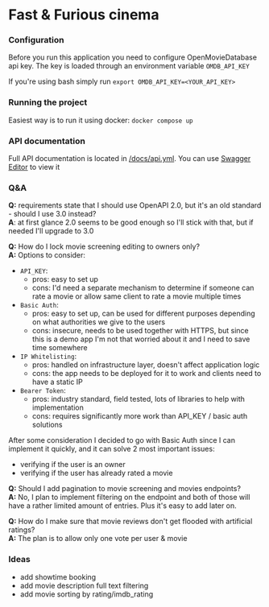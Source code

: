 # Fast & Furious cinema

### Configuration
Before you run this application you need to configure OpenMovieDatabase api key. The key is loaded through an environment variable `OMDB_API_KEY`

If you're using bash simply run `export OMDB_API_KEY=<YOUR_API_KEY>`


### Running the project
Easiest way is to run it using docker:
`docker compose up`

### API documentation
Full API documentation is located in [/docs/api.yml](https://raw.githubusercontent.com/theaffable/cinema/refs/heads/main/docs/api.yaml). You can use [Swagger Editor](https://editor-next.swagger.io/) to view it

### Q&A
**Q:** requirements state that I should use OpenAPI 2.0, but it's an old standard - should I use 3.0 instead?\
**A**: at first glance 2.0 seems to be good enough so I'll stick with that, but if needed I'll upgrade to 3.0

**Q:** How do I lock movie screening editing to owners only?\
**A:** Options to consider:  
  - `API_KEY`:
    - pros: easy to set up
    - cons: I'd need a separate mechanism to determine if someone can rate a movie or allow same client to rate a movie multiple times
  - `Basic Auth`:
    - pros: easy to set up, can be used for different purposes depending on what authorities we give to the users
    - cons: insecure, needs to be used together with HTTPS, but since this is a demo app I'm not that worried about it and I need to save time somewhere
  - `IP Whitelisting`:
    - pros: handled on infrastructure layer, doesn't affect application logic
    - cons: the app needs to be deployed for it to work and clients need to have a static IP
  - `Bearer Token`:
    - pros: industry standard, field tested, lots of libraries to help with implementation
    - cons: requires significantly more work than API_KEY / basic auth solutions

After some consideration I decided to go with Basic Auth since I can implement it quickly, and it can solve 2 most important issues:
  - verifying if the user is an owner
  - verifying if the user has already rated a movie

**Q:** Should I add pagination to movie screening and movies endpoints?\
**A:** No, I plan to implement filtering on the endpoint and both of those will have a rather limited amount of entries. Plus it's easy to add later on.

**Q:** How do I make sure that movie reviews don't get flooded with artificial ratings?\
**A:** The plan is to allow only one vote per user & movie

### Ideas
- add showtime booking
- add movie description full text filtering
- add movie sorting by rating/imdb_rating